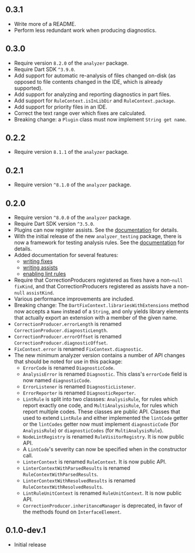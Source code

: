 ## 0.3.1

- Write more of a README.
- Perform less redundant work when producing diagnostics.

## 0.3.0

- Require version `8.2.0` of the `analyzer` package.
- Require Dart SDK `^3.9.0`.
- Add support for automatic re-analysis of files changed on-disk (as opposed to
  file contents changed in the IDE, which is already supported).
- Add support for analyzing and reporting diagnostics in part files.
- Add support for `RuleContext.isInLibDir` and `RuleContext.package`.
- Add support for priority files in an IDE.
- Correct the text range over which fixes are calculated.
- Breaking change: a `Plugin` class must now implement `String get name`.

## 0.2.2

- Require version `8.1.1` of the `analyzer` package.

## 0.2.1

- Require version `^8.1.0` of the `analyzer` package.

## 0.2.0

- Require version `^8.0.0` of the `analyzer` package.
- Require Dart SDK version `^3.5.0`.
- Plugins can now register assists. See the [documentation][writing assists]
  for details.
- With the initial release of the new `analyzer_testing` package, there is now
  a framework for testing analysis rules. See the
  [documentation][testing_rules] for details.
- Added documentation for several features:
  - [writing fixes][]
  - [writing assists][]
  - [enabling lint rules][]
- Require that CorrectionProducers registered as fixes have a non-`null`
  `fixKind`, and that CorrectionProducers registered as assists have a
  non-`null` `assistKind`.
- Various performance improvements are included.
- Breaking change: The `DartFixContext.librariesWithExtensions` method now
  accepts a `Name` instead of a `String`, and only yields library elements that
  actually export an extension with a member of the given name.
- `CorrectionProducer.errorLength` is renamed
  `CorrectionProducer.diagnosticLength`.
- `CorrectionProducer.errorOffset` is renamed
  `CorrectionProducer.diagnosticOffset`.
- `FixContext.error` is renamed `FixContext.diagnostic`.
- The new minimum analyzer version contains a number of API changes that should
  be noted for use in this package:
  - `ErrorCode` is renamed `DiagnosticCode`.
  - `AnalysisError` is renamed `Diagnostic`. This class's `errorCode` field is
    now named `diagnosticCode`.
  - `ErrorListener` is renamed `DiagnosticListener`.
  - `ErrorReporter` is renamed `DiagnosticReporter`.
  - `LintRule` is split into two classses: `AnalysisRule`, for rules which
    report exactly one code, and `MultiAnalysisRule`, for rules which report
    multiple codes. These classes are public API. Classes that used to extend
    `LintRule` and either implemented the `lintCode` getter or the `lintCodes`
    getter now must implement `diagnosticCode` (for `AnalysisRule`) or
    `diagnosticCodes` (for `MultiAnalysisRule`).
  - `NodeLintRegistry` is renamed `RuleVisitorRegistry`. It is now public API.
  - A `LintCode`'s severity can now be specified when in the constructor call.
  - `LinterContext` is renamed `RuleContext`. It is now public API.
  - `LinterContextWithParsedResults` is renamed `RuleContextWithParsedResults`.
  - `LinterContextWithResolvedResults` is renamed
    `RuleContextWithResolvedResults`.
  - `LintRuleUnitContext` is renamed `RuleUnitContext`. It is now public API.
  - `CorrectionProducer.inheritanceManager` is deprecated, in favor of the
    methods found on `InterfaceElement`.

[testing_rules]: https://github.com/dart-lang/sdk/blob/main/pkg/analysis_server_plugin/doc/testing_rules.md
[writing fixes]: https://github.com/dart-lang/sdk/blob/main/pkg/analysis_server_plugin/doc/writing_fixes.md
[writing assists]: https://github.com/dart-lang/sdk/blob/main/pkg/analysis_server_plugin/doc/writing_assists.md
[enabling lint rules]: https://github.com/dart-lang/sdk/blob/main/pkg/analysis_server_plugin/doc/using_plugins.md#enabling-a-lint-rule

## 0.1.0-dev.1

- Initial release
